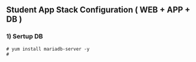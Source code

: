 ## Student App Stack Configuration ( WEB + APP + DB )

### 1) Sertup DB
```
# yum install mariadb-server -y
# 
```
